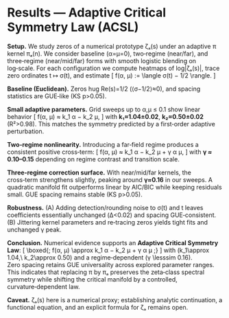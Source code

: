 # Results — Adaptive Critical Symmetry Law (ACSL)

**Setup.** We study zeros of a numerical prototype ζₐ(s) under an adaptive π kernel πₐ(n). We consider baseline (α=μ=0), two‑regime (near/far), and three‑regime (near/mid/far) forms with smooth logistic blending on log‑scale. For each configuration we compute heatmaps of log|ζₐ(s)|, trace zero ordinates t ↦ σ(t), and estimate
\[ f(α, μ) := \langle σ(t) − 1/2 \rangle. \]

**Baseline (Euclidean).** Zeros hug Re(s)=1/2 (⟨σ−1/2⟩≈0), and spacing statistics are GUE‑like (KS p>0.05).

**Small adaptive parameters.** Grid sweeps up to α,μ ≤ 0.1 show linear behavior
\[ f(α, μ) ≈ k_1 α − k_2 μ, \]
with **k₁≈1.04±0.02**, **k₂≈0.50±0.02** (R²>0.98). This matches the symmetry predicted by a first‑order adaptive perturbation.

**Two‑regime nonlinearity.** Introducing a far‑field regime produces a consistent positive cross‑term:
\[ f(α, μ) ≈ k_1 α − k_2 μ + γ α μ, \]
with **γ ≈ 0.10–0.15** depending on regime contrast and transition scale.

**Three‑regime correction surface.** With near/mid/far kernels, the cross‑term strengthens slightly, peaking around **γ≈0.16** in our sweeps. A quadratic manifold fit outperforms linear by AIC/BIC while keeping residuals small. GUE spacing remains stable (KS p>0.05).

**Robustness.** (A) Adding detection/rounding noise to σ(t) and t leaves coefficients essentially unchanged (Δ<0.02) and spacing GUE‑consistent. (B) Jittering kernel parameters and re‑tracing zeros yields tight fits and unchanged γ peak.

**Conclusion.** Numerical evidence supports an **Adaptive Critical Symmetry Law**:
\[ \boxed{\; f(α, μ) \approx k_1 α − k_2 μ + γ α μ \;} \]
with \(k_1\approx 1.04,\ k_2\approx 0.50\) and a regime‑dependent \(γ \lesssim 0.16\).  
Zero spacing retains GUE universality across explored parameter ranges. This indicates that replacing π by πₐ preserves the zeta‑class spectral symmetry while shifting the critical manifold by a controlled, curvature‑dependent law.

**Caveat.** ζₐ(s) here is a numerical proxy; establishing analytic continuation, a functional equation, and an explicit formula for ζₐ remains open.

